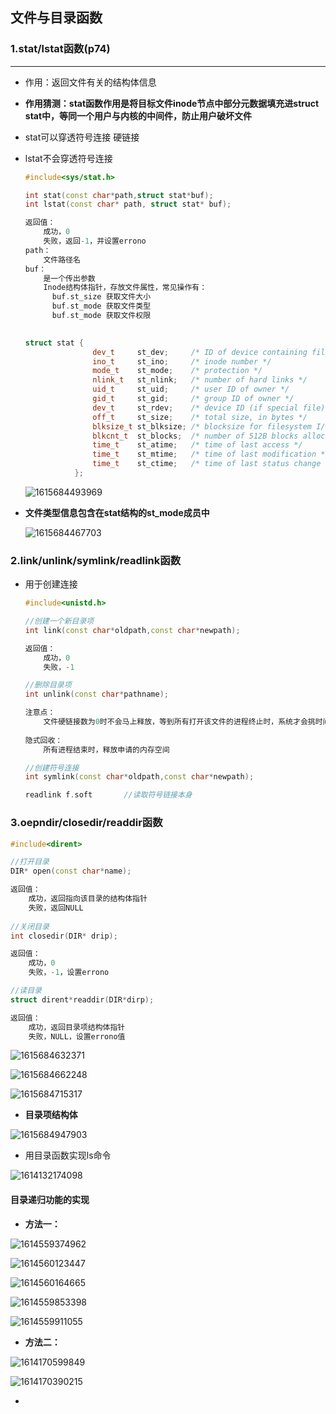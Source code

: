 ## 文件与目录函数

### 1.stat/lstat函数(p74)

---

- 作用：返回文件有关的结构体信息

- **作用猜测：stat函数作用是将目标文件inode节点中部分元数据填充进struct stat中，等同一个用户与内核的中间件，防止用户破坏文件**

- stat可以穿透符号连接	硬链接

- lstat不会穿透符号连接

  ```c++
  #include<sys/stat.h>
  
  int stat(const char*path,struct stat*buf);
  int lstat(const char* path, struct stat* buf);
  
  返回值：
      成功，0
      失败，返回-1，并设置errono
  path：
      文件路径名
  buf：
      是一个传出参数
      Inode结构体指针，存放文件属性，常见操作有：
      	buf.st_size	获取文件大小
      	buf.st_mode	获取文件类型
      	buf.st_mode	获取文件权限
      
  ```
  
  ```c++
  struct stat {
                 dev_t     st_dev;     /* ID of device containing file */
                 ino_t     st_ino;     /* inode number */
                 mode_t    st_mode;    /* protection */
                 nlink_t   st_nlink;   /* number of hard links */
                 uid_t     st_uid;     /* user ID of owner */
                 gid_t     st_gid;     /* group ID of owner */
                 dev_t     st_rdev;    /* device ID (if special file) */
                 off_t     st_size;    /* total size, in bytes */
                 blksize_t st_blksize; /* blocksize for filesystem I/O */
                 blkcnt_t  st_blocks;  /* number of 512B blocks allocated */
                 time_t    st_atime;   /* time of last access */
                 time_t    st_mtime;   /* time of last modification */
                 time_t    st_ctime;   /* time of last status change */
             };
  
  ```
  
  ![1615684493969](C:\Users\Mr.Yang\AppData\Roaming\Typora\typora-user-images\1615684493969.png)
  
- **文件类型信息包含在stat结构的st_mode成员中**

  ![1615684467703](C:\Users\Mr.Yang\AppData\Roaming\Typora\typora-user-images\1615684467703.png)

  



### 2.link/unlink/symlink/readlink函数

- 用于创建连接

  ```c++
  #include<unistd.h>
  
  //创建一个新目录项
  int link(const char*oldpath,const char*newpath);
  
  返回值：
      成功，0
      失败，-1
  
  //删除目录项
  int unlink(const char*pathname);	
  
  注意点：
      文件硬链接数为0时不会马上释放，等到所有打开该文件的进程终止时，系统才会挑时间释放
      
  隐式回收：
      所有进程结束时，释放申请的内存空间
  
  //创建符号连接
  int symlink(const char*oldpath,const char*newpath);		
  
  readlink f.soft		//读取符号链接本身
  
  ```

  





### 3.oepndir/closedir/readdir函数



```c++
#include<dirent>

//打开目录
DIR* open(const char*name);

返回值：
    成功，返回指向该目录的结构体指针
    失败，返回NULL
    
//关闭目录
int closedir(DIR* drip);

返回值：
    成功，0
    失败，-1，设置errono

//读目录
struct dirent*readdir(DIR*dirp);

返回值：
    成功，返回目录项结构体指针
    失败，NULL，设置errono值

```

![1615684632371](C:\Users\Mr.Yang\AppData\Roaming\Typora\typora-user-images\1615684632371.png)

![1615684662248](C:\Users\Mr.Yang\AppData\Roaming\Typora\typora-user-images\1615684662248.png)



![1615684715317](C:\Users\Mr.Yang\AppData\Roaming\Typora\typora-user-images\1615684715317.png)

- **目录项结构体**

![1615684947903](C:\Users\Mr.Yang\AppData\Roaming\Typora\typora-user-images\1615684947903.png)



- 用目录函数实现ls命令


![1614132174098](C:\Users\Mr.Yang\AppData\Roaming\Typora\typora-user-images\1614132174098.png)



#### 目录递归功能的实现

- **方法一：**

![1614559374962](C:\Users\Mr.Yang\AppData\Roaming\Typora\typora-user-images\1614559374962.png)

![1614560123447](C:\Users\Mr.Yang\AppData\Roaming\Typora\typora-user-images\1614560123447.png)

![1614560164665](C:\Users\Mr.Yang\AppData\Roaming\Typora\typora-user-images\1614560164665.png)

![1614559853398](C:\Users\Mr.Yang\AppData\Roaming\Typora\typora-user-images\1614559853398.png)

![1614559911055](C:\Users\Mr.Yang\AppData\Roaming\Typora\typora-user-images\1614559911055.png)



- **方法二：**

![1614170599849](C:\Users\Mr.Yang\AppData\Roaming\Typora\typora-user-images\1614170599849.png)

![1614170390215](C:\Users\Mr.Yang\AppData\Roaming\Typora\typora-user-images\1614170390215.png)

- 
